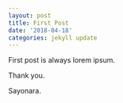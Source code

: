 ```yaml
---
layout: post
title: First Post
date: '2018-04-18'
categories: jekyll update
---
```

First post is always lorem ipsum.

Thank you.

Sayonara.
